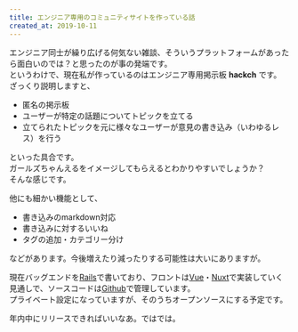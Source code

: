 ```yaml
---
title: エンジニア専用のコミュニティサイトを作っている話
created_at: 2019-10-11
---
```


エンジニア同士が繰り広げる何気ない雑談、そういうプラットフォームがあったら面白いのでは？と思ったのが事の発端です。  
というわけで、現在私が作っているのはエンジニア専用掲示板 **hackch** です。  
ざっくり説明しますと、

* 匿名の掲示板
* ユーザーが特定の話題についてトピックを立てる
* 立てられたトピックを元に様々なユーザーが意見の書き込み（いわゆるレス）を行う

といった具合です。  
ガールズちゃんえるをイメージしてもらえるとわかりやすいでしょうか？  
そんな感じです。  

他にも細かい機能として、

* 書き込みのmarkdown対応
* 書き込みに対するいいね
* タグの追加・カテゴリー分け

などがあります。今後増えたり減ったりする可能性は大いにありますが。  

現在バッグエンドを[Rails](https://rubyonrails.org/)で書いており、フロントは[Vue](https://jp.vuejs.org/index.html)・[Nuxt](https://ja.nuxtjs.org/)で実装していく見通しで、ソースコードは[Github](https://github.com/samsepy)で管理しています。  
プライベート設定になっていますが、そのうちオープンソースにする予定です。  

年内中にリリースできればいいなあ。ではでは。

